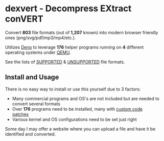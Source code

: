 # dexvert - Decompress EXtract conVERT
Convert **803** file formats (out of **1,207** known) into modern browser friendly ones (png/svg/pdf/mp3/mp4/etc.).

Utilizes [Deno](https://deno.land/) to leverage **176** helper programs running on **4** different operating systems under [QEMU](https://www.qemu.org/).

See the lists of [SUPPORTED](SUPPORTED.md) & [UNSUPPORTED](UNSUPPORTED.md) file formats.

## Install and Usage
There is no easy way to install or use this yourself due to 3 factors:
* Many commercial programs and OS's are not included but are needed to convert several formats
* Over **176** programs need to be installed, many with [custom code patches](https://github.com/Sembiance/dexvert-gentoo-overlay)
* Various kernel and OS configurations need to be set just right

Some day I may offer a website where you can upload a file and have it be identified and converted.